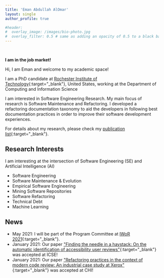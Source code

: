 ```yaml
---
title: 'Eman Abdullah AlOmar'
layout: single
author_profile: true

#header:
#  overlay_image: /images/bio-photo.jpg
#  overlay_filter: 0.5 # same as adding an opacity of 0.5 to a black background
---
```


<br>

**I am in the job market!**


Hi, I am Eman and welcome to my academic space!

I am a PhD candidate at [Rochester Institute of Technology](https://www.rit.edu/){:target="_blank"}, United States, working at the Department of Computing and Information Science 

I am interested in Software Engineering Research. My main focus of research is Software Maintenance and Refactoring. I developed a refactoring documentation taxonomy to aid the developers in following best documentation practices in order to improve their software development experiences.

For details about my research, please check my [publication list](_pages/publications/){:target="_blank"}.

## Research Interests

I am interesting at the intersection of Software Engineering (SE) and Artificial Intelligence (AI)

- Software Engineering
- Software Maintenance & Evolution
- Empirical Software Engineering
- Mining Software Repositories
- Software Refactoring
- Technical Debt
- Machine Learning

## News

-  May 2021: I will be part of the Program Committee at [IWoR 2021](){:target="_blank"}.  
- January  2021: Our paper ["Finding the needle in a haystack: On the automatic identification of accessibility user reviews"](https://www.researchgate.net/profile/Eman-Alomar-4/publication/349153412_Finding_the_Needle_in_a_Haystack_On_the_Automatic_Identification_of_Accessibility_User_Reviews/links/6022f37f4585158939931106/Finding-the-Needle-in-a-Haystack-On-the-Automatic-Identification-of-Accessibility-User-Reviews.pdf){:target="_blank"} was accepted at ICSE!
- January  2021: Our paper ["Refactoring practices in the context of modern code review: An industrial case study at Xerox"](https://arxiv.org/pdf/2102.05201.pdf){:target="_blank"} was accepted at CHI!





